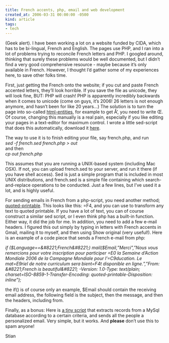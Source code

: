 ```yaml
---
title: French accents, php, email and web development
created_at: 2006-03-31 00:00:00 -0500
kind: article
tags:
- tech
---
```


(Geek alert). I have been working a lot on a website funded by CIDA,
which has to be bi-lingual, French and English. The pages use PHP, and I
ran into a lot of problems trying to reconcile French letters and PHP. I
googled around, thinking that surely these problems would be well
documented, but I didn’t find a very good comprehensive resource - maybe
because it’s only available in French. However, I thought I’d gather
some of my experiences here, to save other folks time.

First, just getting the French onto the website; if you cut and paste
French accented letters, they’ll look horrible. If you save the file as
unicode, they will look fine, BUT: PHP will crash! PHP is apparently
incredibly backwards when it comes to unicode (come on guys, it’s 2006!
26 letters is not enough anymore, and hasn’t been for like 20 years…)
The solution is to turn the page into so-called
[html-entities](http://en.wikipedia.org/wiki/HTML_entities), for example
to get Å’, you need to write Œ. Of course, changing this manually is a
real pain, especially if you like editing your pages in a text-editor
for maximum control. I wrote a little sed-script that does this
automatically, download it [here](files/french.sed).

The way to use it is to finish editing your file, say french.php, and
run\
 *sed -f french.sed french.php \> out*\
 and then\
 *cp out french.php*

This assumes that you are running a UNIX-based system (including Mac
OSX). If not, you can upload french.sed to your server, and run it there
(if you have shell access). Sed is just a simple program that is
included in most UNIX distributions, and french.sed is a simple file
containing which search-and-replace operations to be conducted. Just a
few lines, but I’ve used it a lot, and is highly useful.

For sending emails in French from a php-script, you need another method;
[quoted-printable](http://wikipedia.org/wiki/quoted-printable). This
looks like this: =F4, and you can use to transform any text to quoted
printable. If you have a lot of text, you can of course construct a
similar sed script, or I even think php has a built-in function. Either
way, it did the job for me. In addition, you need to add a few e-mail
headers. I figured this out simply by typing in letters with French
accents in Gmail, mailing it to myself, and then using Show original
(very useful!). Here is an example of a code piece that sends a French
e-mail from php:

*if (\$Language==&\#8221;French&\#8221;) mail(\$Email,”Merci”,”Nous vous
remercions pour votre inscription pour participer =E0 la Semaine
d’Action Mondiale 2006 de la Campagne Mondiale pour l’=C9ducation. Le
mat=E9riel de notre curriculum sera bient=F4t disponible en
ligne.”,”From: &\#8221;French is beautiful&\#8221; -Version: 1.0-Type:
text/plain; charset=ISO-8859-1-Transfer-Encoding:
quoted-printable-Disposition: inline”);*

the if() is of course only an example, \$Email should contain the
receiving email address, the following field is the subject, then the
message, and then the headers, including from.

Finally, as a bonus: Here is [a tiny
script](files/send_email_example.php.txt) that extracts records from a
MySql database according to a certain criteria, and sends all the people
a personalized email. Very simple, but it works. And **please** don’t
use this to spam anyone!

Stian
